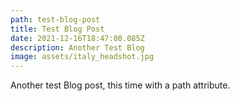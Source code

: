 ```yaml
---
path: test-blog-post
title: Test Blog Post
date: 2021-12-16T18:47:00.085Z
description: Another Test Blog
image: assets/italy_headshot.jpg
---
```

Another test Blog post, this time with a path attribute.